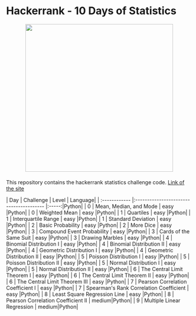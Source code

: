 # Hackerrank - 10 Days of Statistics 

<div style='float: center; text-align: center; margin-bottom: 20px'>
  <a href='https://www.hackerrank.com/msgrubler' target="_blank">
  <img width="400px" src="https://blog.hackerrank.com/wp-content/uploads/2017/04/logo_HRwordmark2700x670_2-1.png" />
  </a>
</div>

This repository contains the hackerrank statistics challenge code.
[Link of the site](https://www.hackerrank.com/domains/tutorials/10-days-of-statistics)


| Day           | Challenge                               | Level | Language|
| :------------ |:--------------------------------------- |:-----:|Python|
| 0             | Mean, Median, and Mode                  | easy  |Python|
| 0             | Weighted Mean                           | easy  |Python|
| 1             | Quartiles                               | easy  |Python|
| 1             | Interquartile Range                     | easy  |Python|
| 1             | Standard Deviation                      | easy  |Python|
| 2             | Basic Probability                       | easy  |Python|
| 2             | More Dice                               | easy  |Python|
| 3             | Compound Event Probability              | easy  |Python|
| 3             | Cards of the Same Suit                  | easy  |Python|
| 3             | Drawing Marbles                         | easy  |Python|
| 4             | Binomial Distribution I                 | easy  |Python|
| 4             | Binomial Distribution II                | easy  |Python|
| 4             | Geometric Distribution I                | easy  |Python|
| 4             | Geometric Distribution II               | easy  |Python|
| 5             | Poisson Distribution I                  | easy  |Python|
| 5             | Poisson Distribution II                 | easy  |Python|
| 5             | Normal Distribution I                   | easy  |Python|
| 5             | Normal Distribution II                  | easy  |Python|
| 6             | The Central Limit Theorem I             | easy  |Python|
| 6             | The Central Limit Theorem II            | easy  |Python|
| 6             | The Central Limit Theorem III           | easy  |Python|
| 7             | Pearson Correlation Coefficient I       | easy  |Python|
| 7             | Spearman's Rank Correlation Coefficient | easy  |Python|
| 8             | Least Square Regression Line            | easy  |Python|
| 8             | Pearson Correlation Coefficient II      | medium|Python|
| 9             | Multiple Linear Regression              | medium|Python|
